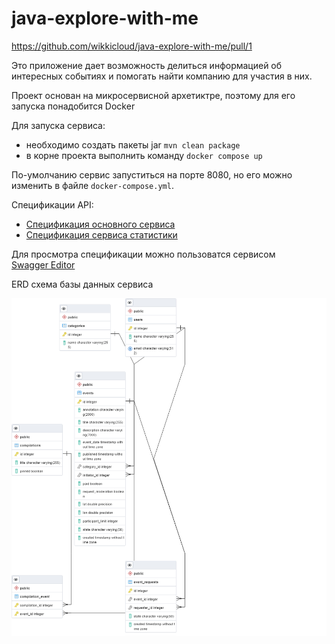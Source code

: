 # java-explore-with-me

https://github.com/wikkicloud/java-explore-with-me/pull/1

Это приложение дает возможность делиться информацией об
интересных событиях и помогать найти компанию для участия в них.

Проект основан на микросервисной архетиктре, поэтому для его запуска 
понадобится Docker

Для запуска сервиса:
- необходимо создать пакеты jar `mvn clean package`
- в корне проекта выполнить команду
`docker compose up`

По-умолчанию сервис запуститься на порте 8080, но его можно изменить в файле
`docker-compose.yml`. 

Спецификации API:  
- [Спецификация основного сервиса](ewm-main-service-spec.json)
- [Спецификация сервиса статистики](ewm-stats-service-spec.json)

Для просмотра спецификации можно пользоватся сервисом  
[Swagger Editor](https://editor.swagger.io/)

ERD схема базы данных сервиса 

![ERD схема](ERD-service.png)
